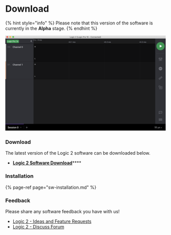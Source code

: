 # Download

{% hint style="info" %}
Please note that this version of the software is currently in the **Alpha** stage.
{% endhint %}

![](../.gitbook/assets/screen-shot-2020-09-03-at-6.52.16-pm%20%286%29%20%282%29%20%285%29.png)

### Download

The latest version of the Logic 2 software can be downloaded below.

* [**Logic 2 Software Download**](https://ideas.saleae.com/f/changelog/)\*\*\*\*

### Installation

{% page-ref page="sw-installation.md" %}

### **Feedback**

Please share any software feedback you have with us!

* [Logic 2 - Ideas and Feature Requests](https://ideas.saleae.com/)
* [Logic 2 - Discuss Forum](https://discuss.saleae.com/)



